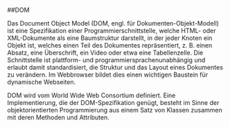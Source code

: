 ##DOM

Das Document Object Model (DOM, engl. für Dokumenten-Objekt-Modell) ist eine Spezifikation einer Programmierschnittstelle, 
welche HTML- oder XML-Dokumente als eine Baumstruktur darstellt, in der jeder Knoten ein Objekt ist, 
welches einen Teil des Dokumentes repräsentiert, z. B. einen Absatz, eine Überschrift, ein Video oder etwa eine Tabellenzelle. 
Die Schnittstelle ist plattform- und programmiersprachenunabhängig und erlaubt damit standardisiert, die Struktur und das 
Layout eines Dokumentes zu verändern. Im Webbrowser bildet dies einen wichtigen Baustein für dynamische Webseiten.

DOM wird vom World Wide Web Consortium definiert. Eine Implementierung, die der DOM-Spezifikation genügt, 
besteht im Sinne der objektorientierten Programmierung aus einem Satz von Klassen zusammen mit deren Methoden und Attributen. 

